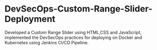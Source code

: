 # DevSecOps-Custom-Range-Slider-Deployment
Developed a Custom Range Slider using HTML,CSS and JavaScript, implemented the DevSecOps practices for deploying on Docker and Kubernetes using Jenkins CI/CD Pipeline.
